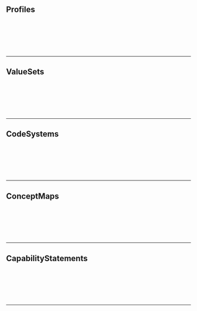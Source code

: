 ## Profiles
<br>
<table>
</table>
<br><br>

---


## ValueSets
<br>
<table>
</table>
<br><br>

---


## CodeSystems
<br>
<table>
</table>
<br><br>

---


## ConceptMaps
<br>
<table>
</table>
<br><br>

---


## CapabilityStatements
<br>
<table>
</table>
<br><br>

---


